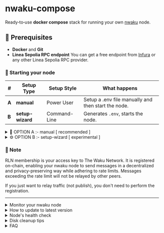 # nwaku-compose

Ready‑to‑use **docker compose** stack for running your own [nwaku](https://github.com/waku-org/nwaku) node.

## 📝 Prerequisites

- **Docker** and **Git**
- **Linea Sepolia RPC endpoint** You can get a free endpoint from [Infura](https://www.infura.io) or any other Linea Sepolia RPC provider.
 
### 🚀 Starting your node

| #     | Setup Type          | Setup Style          | What happens                                                                | 
|-------|---------------------|----------------------|-----------------------------------------------------------------------------|
| **A** | **manual**          | Power User           | Setup a .env file manually and then start the node.                         |
| **B** | **setup-wizard**    | Command-Line         | Generates `.env`, starts the node.                                          |

<details>
<summary>🧪 OPTION A :- manual [ recommended ] </summary>

### 1. Setup .env file
```
cp .env.example .env  
```
Edit the .env file and fill in all required parameters 

### 💽 2. Set Database Parameters

Waku uses PostgreSQL to store and serve messages.  
Limit disk usage and (optionally) increase shared memory for better performance.

| Setting        | Auto-set command                | Manual example                       |
|----------------|---------------------------------|--------------------------------------|
| Storage size   | `./set_storage_retention.sh`    | `echo "STORAGE_SIZE=50GB" >> .env`   |
| Shared memory  | `./set_postgres_shm.sh`         | `echo "POSTGRES_SHM=4g" >> .env`     |

### 🖥️ 3. Start your node

Start all processes: nwaku node, database and grafana for metrics. 

```
docker compose up -d
```

</details>

<details>
<summary>⚙️ OPTION B :- setup-wizard [ experimental ]</summary>

Run the wizard script.
Once the script is done, the node will be started for you, so there is nothing else to do.

The script is experimental, feedback and pull requests are welcome.

```
./setup_wizard.sh
```

</details>

### 📌 Note
RLN membership is your access key to The Waku Network. It is registered on-chain, enabling your nwaku node to send messages in a decentralized and privacy-preserving way while adhering to rate limits. Messages exceeding the rate limit will not be relayed by other peers.

If you just want to relay traffic (not publish), you don't need to perform the registration.

-----
<details>
<summary>Monitor your nwaku node </summary>

- **Metrics (Grafana):**  
  Open [localhost:3000](http://localhost:3000/d/yns_4vFVk/nwaku-monitoring) to view node metrics.  

- **Live logs:**  
  See what’s happening inside your node in real time:  
  ```bash
  docker compose logs nwaku -f --tail 100
  ```

- **Use the REST API**

    Your nwaku node exposes a [REST API](https://waku-org.github.io/waku-rest-api/) to interact with it.
    ```
    # get nwaku version
    curl http://127.0.0.1:8645/debug/v1/version
    # get nwaku info
    curl http://127.0.0.1:8645/debug/v1/info
    ```

For advanced documentation, refer to [ADVANCED.md](https://waku-org.github.io/waku-rest-api/).

</details>

<details>
<summary>How to update to latest version</summary>

We regularly announce new available versions in our [Discord](https://discord.waku.org/) server.

### From `v0.35.1` or older

Please review the latest https://github.com/waku-org/nwaku-compose/blob/master/.env.example env var template file and update your .env accordingly.

Also, move your Sepolia RPC client (e.g., Infura) to a Linea Sepolia RPC client.

You will need to delete the `keystore` folder and register your membership again before using the new version by running the following commands:

1. `cd nwaku-compose` ( go into the root's repository folder )
2. `docker-compose down`
3. `sudo rm -r keystore`
4. `git pull origin master`
5. `./register_rln.sh`
6. `docker-compose up -d`

### From `v0.36.0` or newer

Updating the node is as simple as running the following:
1. `cd nwaku-compose` ( go into the root's repository folder )
2. `docker-compose down`
3. `git pull origin master`
4. `docker-compose up -d`
</details>

<details>
<summary>Node's health check</summary>

Once done, check your node is healthy: 

```
./chkhealth.sh 
```

All good:
```
02:15:51 - node health status is:

{
  "nodeHealth": "Ready",
  "protocolsHealth": [
    {
      "Rln Relay": "Ready"
    }
    ...
  ]
}
```

If the `./chkhealth.sh` script is hanging or returns the following, wait a few minutes and run it again:
```
02:17:57 - node health status is:

{
  "nodeHealth": "Initializing",
  "protocolsHealth": []
}
```
</details>

<details>
<summary>Disk cleanup tips</summary>

Docker artefact can take some precious disk space, run the following commands to free space **while your node is running**.

**Only do this if this machine is solely used for Waku and you have no other docker services**.

**I repeat, this will clean other docker services and images not running, only do this if this machine is only used for Waku**.

```
# Be sure that your containers **are running**
sudo docker-compose up -d

# Clean docker system files
sudo docker system prune -a

# Delete docker images
sudo docker image prune -a

# Delete docker containers
sudo docker container prune

# Delete docker volumes
sudo docker volume prune
```

#### journal

If your `/var/log` gets quite large:

```
journalctl --disk-usage
> Archived and active journals take up 1.5G in the file system.
```

You can cap the size in ` /etc/systemd/journald.conf` with

```
SystemMaxUse=50M
```

then restart to apply

```
systemctl restart systemd-journald
```

and verify
```
journalctl --disk-usage
> Archived and active journals take up 55.8M in the file system.
```

</details>

<details>
<summary>FAQ</summary>
[see](FAQ.md)
</details>
